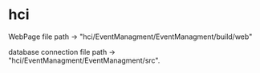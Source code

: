 # hci


WebPage file path ->  "hci/EventManagment/EventManagment/build/web"

database connection file path ->  "hci/EventManagment/EventManagment/src".
